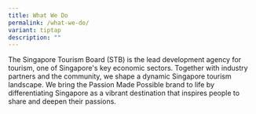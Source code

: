 ```yaml
---
title: What We Do
permalink: /what-we-do/
variant: tiptap
description: ""
---
```

<p>The Singapore Tourism Board (STB) is the lead development agency for tourism,
one of Singapore's key economic sectors. Together with industry partners
and the community, we shape a dynamic Singapore tourism landscape. We bring
the Passion Made Possible brand to life by differentiating Singapore as
a vibrant destination that inspires people to share and deepen their passions.</p>